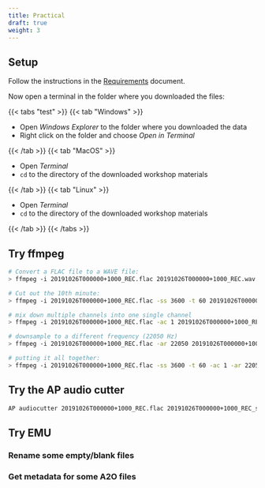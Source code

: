 ```yaml
---
title: Practical
draft: true
weight: 3
---
```


## Setup

Follow the instructions in the [Requirements](./../requirements) document.

Now open a terminal in the folder where you downloaded the files:

{{< tabs "test" >}}
{{< tab "Windows" >}}

- Open _Windows Explorer_ to the folder where you downloaded the data
- Right click on the folder and choose _Open in Terminal_

{{< /tab >}}
{{< tab "MacOS" >}} 

- Open _Terminal_
- `cd` to the directory of the downloaded workshop materials

{{< /tab >}}
{{< tab "Linux" >}}

- Open _Terminal_
- `cd` to the directory of the downloaded workshop materials

{{< /tab >}}
{{< /tabs >}}


## Try ffmpeg

```bash
# Convert a FLAC file to a WAVE file:
> ffmpeg -i 20191026T000000+1000_REC.flac 20191026T000000+1000_REC.wav

# Cut out the 10th minute:
> ffmpeg -i 20191026T000000+1000_REC.flac -ss 3600 -t 60 20191026T000000+1000_REC_10th_minute.wav

# mix down multiple channels into one single channel
> ffmpeg -i 20191026T000000+1000_REC.flac -ac 1 20191026T000000+1000_REC_mixdown.flac

# downsample to a different frequency (22050 Hz)
> ffmpeg -i 20191026T000000+1000_REC.flac -ar 22050 20191026T000000+1000_REC_mixdown.flac

# putting it all together:
> ffmpeg -i 20191026T000000+1000_REC.flac -ss 3600 -t 60 -ac 1 -ar 22050 20191026T000000+1000_REC_10th_minute.wav

```

## Try the AP audio cutter

```bash
AP audiocutter 20191026T000000+1000_REC.flac 20191026T000000+1000_REC_segments/
```

## Try EMU

### Rename some empty/blank files

### Get metadata for some A2O files

